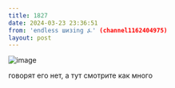```yaml
---
title: 1827
date: 2024-03-23 23:36:51
from: 'endless шизing ⍼' (channel1162404975)
layout: post
---
```


![image](photos/photo_279@23-03-2024_23-36-51.jpg)

говорят его нет, а тут смотрите как много
